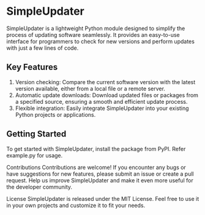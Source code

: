# SimpleUpdater
SimpleUpdater is a lightweight Python module designed to simplify the process of updating software seamlessly. It provides an easy-to-use interface for programmers to check for new versions and perform updates with just a few lines of code.

## Key Features
1. Version checking: Compare the current software version with the latest version available, either from a local file or a remote server.
2. Automatic update downloads: Download updated files or packages from a specified source, ensuring a smooth and efficient update process.
3. Flexible integration: Easily integrate SimpleUpdater into your existing Python projects or applications.

## Getting Started
To get started with SimpleUpdater, install the package from PyPI. Refer example.py for usage.

Contributions
Contributions are welcome! If you encounter any bugs or have suggestions for new features, please submit an issue or create a pull request. Help us improve SimpleUpdater and make it even more useful for the developer community.

License
SimpleUpdater is released under the MIT License. Feel free to use it in your own projects and customize it to fit your needs.
